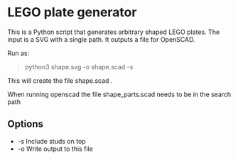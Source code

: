 # LEGO plate generator

This is a Python script that generates arbitrary shaped LEGO plates.
The input is a SVG with a single path. It outputs a file for OpenSCAD.

Run as:

>python3 shape.svg -o shape.scad -s
 
This will create the file shape.scad .

When running openscad the file shape_parts.scad needs to be in the search path

## Options 
* -s Include studs on top
* -o Write output to this file
